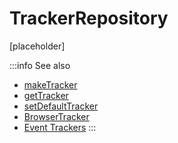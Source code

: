 # TrackerRepository

[placeholder]

:::info See also
- [makeTracker](/tracking/api-reference/globals/makeTracker.md)
- [getTracker](/tracking/api-reference/globals/getTracker.md)
- [setDefaultTracker](/tracking/api-reference/globals/setDefaultTracker.md)
- [BrowserTracker](/tracking/api-reference/globals/BrowserTracker.md) 
- [Event Trackers](/tracking/api-reference/event-trackers/overview.md)
:::
